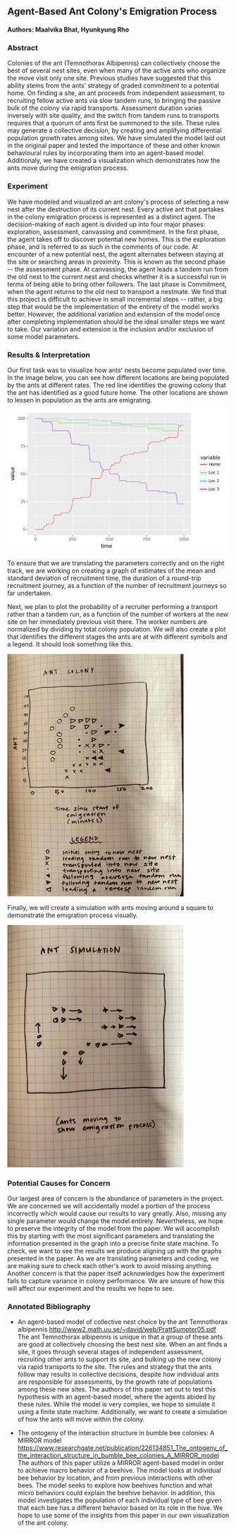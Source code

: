 ## Agent-Based Ant Colony's Emigration Process
#### Authors: Maalvika Bhat, Hyunkyung Rho

### Abstract
Colonies of the ant (Temnothorax Albipennis) can collectively choose the best of several nest sites, even when many of the active ants who organize the move visit only one site. Previous studies have suggested that this ability stems from the ants’ strategy of graded commitment to a potential home. On finding a site, an ant proceeds from independent assessment, to recruiting fellow active ants via slow tandem runs, to bringing the passive bulk of the colony via rapid transports. Assessment duration varies inversely with site quality, and the switch from tandem runs to transports requires that a quorum of ants first be summoned to the site. These rules may generate a collective decision, by creating and amplifying differential population growth rates among sites. We have simulated the model laid out in the original paper and tested the importance of these and other known behavioural rules by incorporating them into an agent-based model. Additionaly, we have created a visualization which demonstrates how the ants move during the emigration process.

### Experiment
We have modeled and visualized an ant colony's process of selecting a new nest after the destruction of its current nest. Every active ant that partakes in the colony emigration process is represented as a distinct agent. The decision-making of each agent is divided up into four major phases: exploration, assessment, canvassing and commitment. In the first phase, the agent takes off to discover potential new homes. This is the exploration phase, and is referred to as such in the comments of our code. At encounter of a new potential nest, the agent alternates between staying at the site or searching areas in proximity. This is known as the second phase -- the assessment phase. At canvassing, the agent leads a tandem run from the old nest to the current nest and checks whether it is a successful run in terms of being able to bring other followers. The last phase is Commitment, when the agent returns to the old nest to transport a nestmate. 
We find that this  project is difficult to achieve in small incremental steps -- rather, a big step that would be the implementation of the entirety of the model works better. However, the additional variation and extension of the model once after completing implementation should be the ideal smaller steps we want to take. Our variation and extension is the inclusion and/or exclusion of some model parameters. 


### Results & Interpretation
Our first task was to visualize how ants' nests become populated over time. In the image below, you can see how different locations are being populated by the ants at different rates. The red line identifies the growing colony that the ant has identified as a good future home. The other locations are shown to lessen in population as the ants are emigrating.

<img src="https://github.com/maalvikabhat/agent-based-ant-colony/blob/main/pictures/nest_population_over_time.png">

To ensure that we are translating the parameters correctly and on the right track, we are working on creating a graph of estimates of the mean and standard deviation of recruitment time, the duration of a round-trip recruitment journey, as a function of the number of recruitment journeys so far undertaken. 

Next, we plan to plot the probability of a recruiter performing a transport rather than a tandem run, as a function of the number of workers at the new site on her immediately previous visit there. The worker numbers are normalized by dividing by total colony population. We will also create a plot that identifies the different stages the ants are at with different symbols and a legend. It should look something like this.

<img src="https://github.com/maalvikabhat/agent-based-ant-colony/blob/main/pictures/ant_colony_over_time.jpg" width="400" height="550">

Finally, we will create a simulation with ants moving around a square to demonstrate the emigration process visually. 

<img src="https://github.com/maalvikabhat/agent-based-ant-colony/blob/main/pictures/ant_simulation.jpg" width="400" height="550">

### Potential Causes for Concern
Our largest area of concern is the abundance of parameters in the project. We are concerned we will accidentally model a portion of the process incorrectly which would cause our results to vary greatly. Also, missing any single parameter would change the model entirely. Nevertheless, we hope to preserve the integrity of the model from the paper. We will accomplish this by starting with the most significant parameters and translating the information presented in the graph into a precise finite state machine. To check, we want to see the results we produce aligning up with the graphs presented in the paper. As we are translating parameters and coding, we are making sure to check each other's work to avoid missing anything. 
Another concern is that the paper itself acknowledges how the experiment fails to capture variance in colony performance. We are unsure of how this will affect our experiment and the results we hope to see. 

### Annotated Bibliography 
- An agent-based model of collective nest choice by the ant Temnothorax albipennis
http://www2.math.uu.se/~david/web/PrattSumpter05.pdf </br>
The ant Temnothorax albipennis is unique in that a group of these ants are good at collectively choosing the best nest site. When an ant finds a site, it goes through several stages of independent assessment, recruiting other ants to support its site, and bulking up the new colony via rapid transports to the site. The rules and strategy that the ants follow may results in collective decisions, despite how individual ants are responsible for assessments, by the growth rate of populations among these new sites. The authors of this paper set out to test this hypothesis with an agent-based model, where the agents abided by these rules. While the model is very complex, we hope to simulate it using a finite state machine. Additionally, we want to create a simulation of how the ants will move within the colony. 

- The ontogeny of the interaction structure in bumble bee colonies: A MIRROR model  
https://www.researchgate.net/publication/226134851_The_ontogeny_of_the_interaction_structure_in_bumble_bee_colonies_A_MIRROR_model </br>
The authors of this paper utilize a MIRROR agent-based model in order to achieve macro behavior of a beehive. The model looks at individual bee behavior by location, and from previous interactions with other bees. The model seeks to explore how beehives function and what micro behaviors could explain the beehive behavior. In addition, this model investigates the population of each individual type of bee given that each bee has a different behavior based on its role in the hive. We hope to use some of the insights from this paper in our own visualization of the ant colony.
